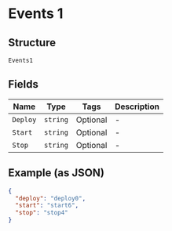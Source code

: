 
# Events 1

## Structure

`Events1`

## Fields

| Name | Type | Tags | Description |
|  --- | --- | --- | --- |
| `Deploy` | `string` | Optional | - |
| `Start` | `string` | Optional | - |
| `Stop` | `string` | Optional | - |

## Example (as JSON)

```json
{
  "deploy": "deploy0",
  "start": "start6",
  "stop": "stop4"
}
```

